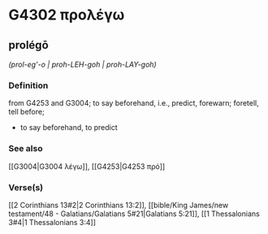 # G4302 προλέγω

## prolégō

_(prol-eg'-o | proh-LEH-goh | proh-LAY-goh)_

### Definition

from G4253 and G3004; to say beforehand, i.e., predict, forewarn; foretell, tell before; 

- to say beforehand, to predict

### See also

[[G3004|G3004 λέγω]], [[G4253|G4253 πρό]]

### Verse(s)

[[2 Corinthians 13#2|2 Corinthians 13:2]], [[bible/King James/new testament/48 - Galatians/Galatians 5#21|Galatians 5:21]], [[1 Thessalonians 3#4|1 Thessalonians 3:4]]